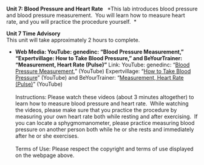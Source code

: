 **Unit 7: Blood Pressure and Heart Rate** <span id="7"></span> 
*This lab introduces blood pressure and blood pressure measurement.  You
will learn how to measure heart rate, and you will practice the
procedure yourself.  *

**Unit 7 Time Advisory**  
This unit will take approximately 2 hours to complete.

-   **Web Media: YouTube: genedinc: “Blood Pressure Measurement,”
    “Expertvillage: How to Take Blood Pressure,” and BeYourTrainer:
    “Measurement, Heart Rate (Pulse)”**
    Link: YouTube: genedinc: “[Blood Pressure
    Measurement](http://www.youtube.com/watch?v=ElCbQMiBC6A),” (YouTube)
    Expertvillage: “[How to Take Blood
    Pressure](http://www.youtube.com/watch?v=PrRWkMoFNRc&NR=1&feature=fvwp)”
    (YouTube) and BeYourTrainer: “[Measurement, Heart Rate
    (Pulse)](http://www.youtube.com/watch?v=QElJxkwNfPc)” (YouTube)  
        
     Instructions: Please watch these videos (about 3 minutes
    altogether) to learn how to measure blood pressure and heart rate. 
    While watching the videos, please make sure that you practice the
    procedure by measuring your own heart rate both while resting and
    after exercising.  If you can locate a sphygmomanometer, please
    practice measuring blood pressure on another person both while he or
    she rests and immediately after he or she exercises.   
        
     Terms of Use: Please respect the copyright and terms of use
    displayed on the webpage above.


